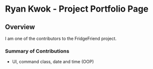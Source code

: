 # Ryan Kwok - Project Portfolio Page

## Overview
I am one of the contributors to the FridgeFriend project.

### Summary of Contributions
- UI, command class, date and time (OOP)